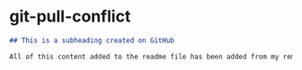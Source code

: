 # git-pull-conflict

  ```md
  ## This is a subheading created on GitHub

  All of this content added to the readme file has been added from my remote GitHub repository.
  ```
